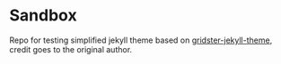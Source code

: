 # Sandbox

Repo for testing simplified jekyll theme based on
[gridster-jekyll-theme](https://github.com/DigitalMindCH/gridster-jekyll-theme),
credit goes to the original author.
